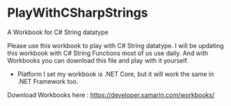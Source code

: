 # PlayWithCSharpStrings
A Workbook for C# String datatype

Please use this workbook to play with C# String datatype. I will be updating this workbook with C# String Functions most of us use daily.
And with Workbooks you can download this file and play with it yourself.

* Platform I set my workbook is .NET Core, but it will work the same in .NET Framework too.

Download Workbooks here : https://developer.xamarin.com/workbooks/
